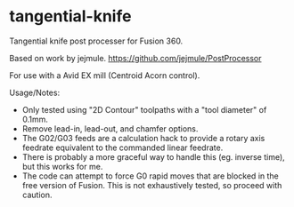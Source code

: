 # tangential-knife

Tangential knife post processer for Fusion 360.

Based on work by jejmule. https://github.com/jejmule/PostProcessor
  
For use with a Avid EX mill (Centroid Acorn control).
  
Usage/Notes:
* Only tested using "2D Contour" toolpaths with a "tool diameter" of 0.1mm.
* Remove lead-in, lead-out, and chamfer options.
* The G02/G03 feeds are a calculation hack to provide a rotary axis feedrate equivalent to the commanded linear feedrate.
 * There is probably a more graceful way to handle this (eg. inverse time), but this works for me.
* The code can attempt to force G0 rapid moves that are blocked in the free version of Fusion. This is not exhaustively tested, so proceed with caution.
